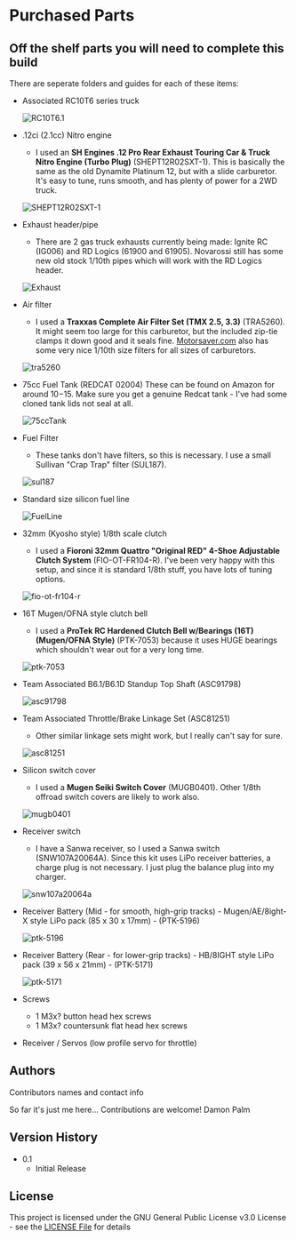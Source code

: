# Purchased Parts

## Off the shelf parts you will need to complete this build
There are seperate folders and guides for each of these items:

* Associated RC10T6 series truck

  ![RC10T6.1](Images/RC10T61.jpg)
* .12ci (2.1cc) Nitro engine
  * I used an **SH Engines .12 Pro Rear Exhaust Touring Car & Truck Nitro Engine (Turbo Plug)** (SHEPT12R02SXT-1). This is basically the same as the old Dynamite Platinum 12, but with a slide carburetor. It's easy to tune, runs smooth, and has plenty of power for a 2WD truck.

  ![SHEPT12R02SXT-1](Images/shept12r02sxt-1.jpg)
* Exhaust header/pipe
  * There are 2 gas truck exhausts currently being made: Ignite RC (IG006) and RD Logics (61900 and 61905). Novarossi still has some new old stock 1/10th pipes which will work with the RD Logics header.

  ![Exhaust](Images/Exhaust.png)
* Air filter
  * I used a **Traxxas Complete Air Filter Set (TMX 2.5, 3.3)** (TRA5260). It might seem too large for this carburetor, but the included zip-tie clamps it down good and it seals fine. [Motorsaver.com](https://motorsaver.com/10scale.htm) also has some very nice 1/10th size filters for all sizes of carburetors.

  ![tra5260](Images/tra5260.jpg)
* 75cc Fuel Tank (REDCAT 02004) These can be found on Amazon for around $10-$15. Make sure you get a genuine Redcat tank - I've had some cloned tank lids not seal at all.

  ![75ccTank](Images/75ccTank.jpg)
* Fuel Filter
  * These tanks don't have filters, so this is necessary. I use a small Sullivan "Crap Trap" filter (SUL187).

  ![sul187](Images/sul187.jpg)
* Standard size silicon fuel line

  ![FuelLine](Images/FuelLine.jpg)
* 32mm (Kyosho style) 1/8th scale clutch
  * I used a **Fioroni 32mm Quattro "Original RED" 4-Shoe Adjustable Clutch System** (FIO-OT-FR104-R). I've been very happy with this setup, and since it is standard 1/8th stuff, you have lots of tuning options.

  ![fio-ot-fr104-r](Images/fio-ot-fr104-r.jpg)
* 16T Mugen/OFNA style clutch bell
  * I used a **ProTek RC Hardened Clutch Bell w/Bearings (16T) (Mugen/OFNA Style)** (PTK-7053) because it uses HUGE bearings which shouldn't wear out for a very long time.

  ![ptk-7053](Images/ptk-7053.jpg)
* Team Associated B6.1/B6.1D Standup Top Shaft (ASC91798)

  ![asc91798](Images/asc91798.jpg)
* Team Associated Throttle/Brake Linkage Set (ASC81251)
  * Other similar linkage sets might work, but I really can't say for sure.

  ![asc81251](Images/asc81251.jpg)
* Silicon switch cover
  * I used a **Mugen Seiki Switch Cover** (MUGB0401). Other 1/8th offroad switch covers are likely to work also.

  ![mugb0401](Images/mugb0401.png)
* Receiver switch
  * I have a Sanwa receiver, so I used a Sanwa switch (SNW107A20064A). Since this kit uses LiPo receiver batteries, a charge plug is not necessary. I just plug the balance plug into my charger.

  ![snw107a20064a](Images/snw107a20064a.jpg)
* Receiver Battery (Mid - for smooth, high-grip tracks) - Mugen/AE/8ight-X style LiPo pack (85 x 30 x 17mm) - (PTK-5196)

  ![ptk-5196](Images/ptk-5196.jpg)

* Receiver Battery (Rear - for lower-grip tracks) - HB/8IGHT style LiPo pack (39 x 56 x 21mm) - (PTK-5171)

  ![ptk-5171](Images/ptk-5171.jpg)

* Screws
  * 1 M3x? button head hex screws
  * 1 M3x? countersunk flat head hex screws

* Receiver / Servos (low profile servo for throttle)

## Authors

Contributors names and contact info

So far it's just me here... Contributions are welcome!
Damon Palm

## Version History

* 0.1
    * Initial Release

## License

This project is licensed under the GNU General Public License v3.0 License - see the [LICENSE File](LICENSE) for details
